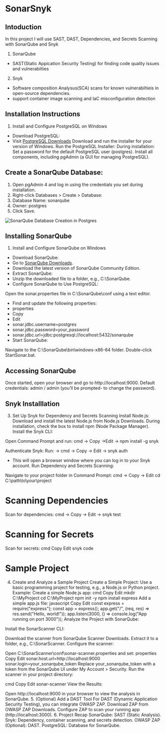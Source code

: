 # SonarSnyk
## Intoduction

In this project I will use SAST, DAST, Dependencies, and Secrets Scanning with SonarQube and Snyk

1. SonarQube
- SAST(Static Appication Security Testing) for finding code quality issues and vulnerabilties
2. Snyk
- Software composition Analysus(SCA) scans for known vulnerabiltieis in open-source dependencies.
- support container image scanning and IaC misconfiguration detection


## Installation Instructions

1. Install and Configure PostgreSQL on Windows
- Download PostgreSQL:
- Visit [PostgreSQL Downloads](https://www.postgresql.org/download/windows/)
Download and run the installer for your version of Windows.
Run the PostgreSQL Installer:
During installation:
Set a password for the default PostgreSQL user (postgres).
Install all components, including pgAdmin (a GUI for managing PostgreSQL).



## Create a SonarQube Database:
1. Open pgAdmin 4  and log in using the credentials you set during installation.
2. Right-click Databases > Create > Database:
3. Database Name: sonarqube
4. Owner: postgres
5. Click Save.
   
![SonarQube Database Creation in Postgres](https://github.com/khadijahW/Flash028/blob/fba56ac966190cdc109bc5b0b98c0e395079fb62/SonarSnyk/databasecreation.png)


## Installing SonarQube
1. Install and Configure SonarQube on Windows
- Download SonarQube:
- Go to [SonarQube Downloads](https://www.sonarsource.com/products/sonarqube/downloads/).
- Download the latest version of SonarQube Community Edition.
- Extract SonarQube:
- Unzip the downloaded file to a folder, e.g., C:\SonarQube.
- Configure SonarQube to Use PostgreSQL:


Open the sonar.properties file in C:\SonarQube\conf using a text editor.
- Find and update the following properties:
- properties
- Copy
- Edit
- sonar.jdbc.username=postgres
- sonar.jdbc.password=your_password
- sonar.jdbc.url=jdbc:postgresql://localhost:5432/sonarqube
- Start SonarQube:

Navigate to the C:\SonarQube\bin\windows-x86-64 folder.
Double-click StartSonar.bat.

## Accessing SonarQube
Once started, open your browser and go to http://localhost:9000.
Default credentials: admin / admin (you’ll be prompted- to change the password).


## Snyk Installlation
3. Set Up Snyk for Dependency and Secrets Scanning
Install Node.js:
Download and install the latest Node.js from Node.js Downloads.
During installation, check the box to install npm (Node Package Manager).
Install the Snyk CLI:

Open Command Prompt and run:
 cmd -> Copy ->Edit -> npm install -g snyk 

Authenticate Snyk:
Run: -> cmd -> Copy -> Edit -> snyk auth
- This will open a browser window where you can log in to your Snyk account.
Run Dependency and Secrets Scanning:

Navigate to your project folder in Command Prompt:
cmd -> Copy -> Edit
cd C:\path\to\your\project

# Scanning Dependencies 
Scan for dependencies:
cmd -> Copy -> Edit -> snyk test

# Scanning for Secrets 
Scan for secrets:
cmd
Copy
Edit
snyk code

# Sample Project 
4. Create and Analyze a Sample Project
Create a Simple Project:
Use a basic programming project for testing, e.g., a Node.js or Python project.
Example: Create a simple Node.js app:
cmd
Copy
Edit
mkdir C:\MyProject
cd C:\MyProject
npm init -y
npm install express
Add a simple app.js file:
javascript
Copy
Edit
const express = require("express");
const app = express();
app.get("/", (req, res) => res.send("Hello, world!"));
app.listen(3000, () => console.log("App running on port 3000"));
Analyze the Project with SonarQube:

Install the SonarScanner CLI:

Download the scanner from SonarQube Scanner Downloads.
Extract it to a folder, e.g., C:\SonarScanner.
Configure the scanner:

Open C:\SonarScanner\conf\sonar-scanner.properties and set:
properties
Copy
Edit
sonar.host.url=http://localhost:9000
sonar.login=your_sonarqube_token
Replace your_sonarqube_token with a token from the SonarQube UI under My Account > Security.
Run the scanner in your project directory:

cmd
Copy
Edit
sonar-scanner
View the Results:

Open http://localhost:9000 in your browser to view the analysis in SonarQube.
5. (Optional) Add a DAST Tool
For DAST (Dynamic Application Security Testing), you can integrate OWASP ZAP.
Download ZAP from OWASP ZAP Downloads.
Configure ZAP to scan your running app (http://localhost:3000).
6. Project Recap
SonarQube: SAST (Static Analysis).
Snyk: Dependency, container scanning, and secrets detection.
OWASP ZAP (Optional): DAST.
PostgreSQL: Database for SonarQube.
